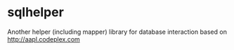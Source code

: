 # sqlhelper
Another helper (including mapper) library for database interaction based on http://aapl.codeplex.com
